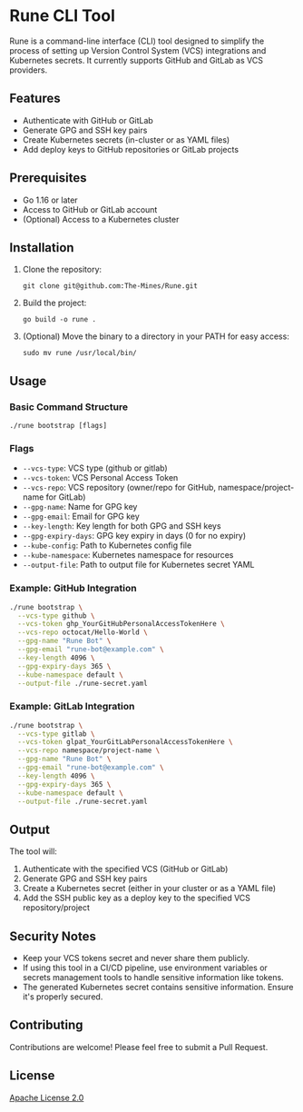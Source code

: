 # Rune CLI Tool

Rune is a command-line interface (CLI) tool designed to simplify the process of setting up Version Control System (VCS) integrations and Kubernetes secrets. It currently supports GitHub and GitLab as VCS providers.

## Features

- Authenticate with GitHub or GitLab
- Generate GPG and SSH key pairs
- Create Kubernetes secrets (in-cluster or as YAML files)
- Add deploy keys to GitHub repositories or GitLab projects

## Prerequisites

- Go 1.16 or later
- Access to GitHub or GitLab account
- (Optional) Access to a Kubernetes cluster

## Installation

1. Clone the repository:
   ```
   git clone git@github.com:The-Mines/Rune.git
   ```

2. Build the project:
   ```
   go build -o rune .
   ```

3. (Optional) Move the binary to a directory in your PATH for easy access:
   ```
   sudo mv rune /usr/local/bin/
   ```

## Usage

### Basic Command Structure

```
./rune bootstrap [flags]
```

### Flags

- `--vcs-type`: VCS type (github or gitlab)
- `--vcs-token`: VCS Personal Access Token
- `--vcs-repo`: VCS repository (owner/repo for GitHub, namespace/project-name for GitLab)
- `--gpg-name`: Name for GPG key
- `--gpg-email`: Email for GPG key
- `--key-length`: Key length for both GPG and SSH keys
- `--gpg-expiry-days`: GPG key expiry in days (0 for no expiry)
- `--kube-config`: Path to Kubernetes config file
- `--kube-namespace`: Kubernetes namespace for resources
- `--output-file`: Path to output file for Kubernetes secret YAML

### Example: GitHub Integration

```bash
./rune bootstrap \
  --vcs-type github \
  --vcs-token ghp_YourGitHubPersonalAccessTokenHere \
  --vcs-repo octocat/Hello-World \
  --gpg-name "Rune Bot" \
  --gpg-email "rune-bot@example.com" \
  --key-length 4096 \
  --gpg-expiry-days 365 \
  --kube-namespace default \
  --output-file ./rune-secret.yaml
```

### Example: GitLab Integration

```bash
./rune bootstrap \
  --vcs-type gitlab \
  --vcs-token glpat_YourGitLabPersonalAccessTokenHere \
  --vcs-repo namespace/project-name \
  --gpg-name "Rune Bot" \
  --gpg-email "rune-bot@example.com" \
  --key-length 4096 \
  --gpg-expiry-days 365 \
  --kube-namespace default \
  --output-file ./rune-secret.yaml
```

## Output

The tool will:
1. Authenticate with the specified VCS (GitHub or GitLab)
2. Generate GPG and SSH key pairs
3. Create a Kubernetes secret (either in your cluster or as a YAML file)
4. Add the SSH public key as a deploy key to the specified VCS repository/project

## Security Notes

- Keep your VCS tokens secret and never share them publicly.
- If using this tool in a CI/CD pipeline, use environment variables or secrets management tools to handle sensitive information like tokens.
- The generated Kubernetes secret contains sensitive information. Ensure it's properly secured.

## Contributing

Contributions are welcome! Please feel free to submit a Pull Request.

## License

[Apache License 2.0](LICENSE)